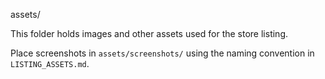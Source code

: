 assets/

This folder holds images and other assets used for the store listing.

Place screenshots in `assets/screenshots/` using the naming convention in `LISTING_ASSETS.md`.
